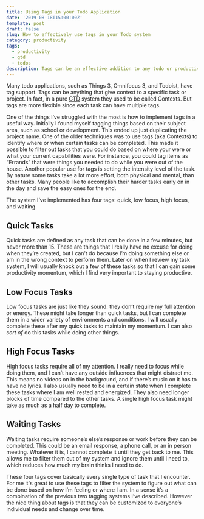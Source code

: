 ```yaml
---
title: Using Tags in your Todo Application
date: '2019-08-18T15:00:00Z'
template: post
draft: false
slug: How to effectively use tags in your Todo system
category: productivity
tags:
  - productivity
  - gtd
  - todos
description: Tags can be an effective addition to any todo or productivty system.
---
```

Many todo applications, such as Things 3, Omnifocus 3, and Todoist, have tag support. Tags can be anything that give context to a specific task or project. In fact, in a pure [GTD](https://gettingthingsdone.com/) system they used to be called Contexts. But tags are more flexible since each task can have multiple tags. 

One of the things I’ve struggled with the most is how to implement tags in a useful way. Initially I found myself tagging things based on their subject area, such as school or development. This ended up just duplicating the project name. One of the older techniques was to use tags (aka Contexts) to identify where or when certain tasks can be completed. This made it possible to filter out tasks that you could do based on where your were or what your current capabilities were. For instance, you could tag items as “Errands” that were things you needed to do while you were out of the house. Another popular use for tags is setting the intensity level of the task. By nature some tasks take a lot more effort, both physical and mental, than other tasks. Many people like to accomplish their harder tasks early on in the day and save the easy ones for the end.

The system I’ve implemented has four tags: quick, low focus, high focus, and waiting. 

## Quick Tasks
Quick tasks are defined as any task that can be done in a few minutes, but never more than 15. These are things that I really have no excuse for doing when they’re created, but I can’t do because I’m doing something else or am in the wrong context to perform them. Later on when I review my task system, I will usually knock out a few of these tasks so that I can gain some productivity momentum, which I find very important to staying productive. 

## Low Focus Tasks
Low focus tasks are just like they sound: they don’t require my full attention or energy. These might take longer than quick tasks, but I can complete them in a wider variety of environments and conditions. I will usually complete these after my quick tasks to maintain my momentum. I can also _sort of_ do this tasks while doing other things. 

## High Focus Tasks
High focus tasks require all of my attention. I really need to focus while doing them, and I can’t have any outside influences that might distract me. This means no videos on in the background, and if there’s music on it has to have no lyrics. I also usually need to be in a certain state when I complete these tasks where I am well rested and energized. They also need longer blocks of time compared to the other tasks. A single high focus task might take as much as a half day to complete. 

## Waiting Tasks
Waiting tasks require someone’s else’s response or work before they can be completed. This could be an email response, a phone call, or an in person meeting. Whatever it is, I cannot complete it until they get back to me. This allows me to filter them out of my system and ignore them until I need to, which reduces how much my brain thinks I need to do.


These four tags cover basically every single type of task that I encounter. For me it's great to use these tags to filter the system to figure out what can be done based on how I’m feeling or where I am. In a sense it’s a combination of the previous two tagging systems I’ve described. However the nice thing about tags is that they can be customized to everyone’s individual needs and change over time. 


